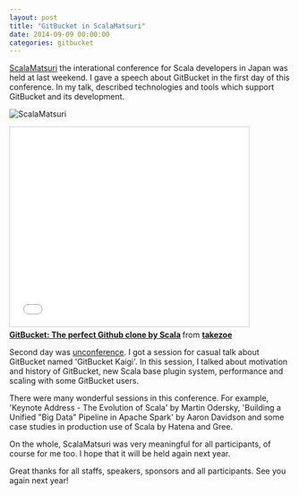```yaml
---
layout: post
title: "GitBucket in ScalaMatsuri"
date: 2014-09-09 00:00:00
categories: gitbucket
---
```

[ScalaMatsuri](http://scalamatsuri.org/en/) the interational conference for Scala developers in Japan was held at last weekend. I gave a speech about GitBucket in the first day of this conference. In my talk, described technologies and tools which support GitBucket and its development.

![ScalaMatsuri]({{site.baseurl}}/images/scalamatsuri/scalamatsuri.jpg)

<iframe src="//www.slideshare.net/slideshow/embed_code/38770371" width="427" height="356" frameborder="0" marginwidth="0" marginheight="0" scrolling="no" style="border:1px solid #CCC; border-width:1px; margin-bottom:5px; max-width: 100%;" allowfullscreen> </iframe> <div style="margin-bottom:5px"> <strong> <a href="https://www.slideshare.net/takezoe/scala-matsuri-gitbucket" title="GitBucket: The perfect Github clone by Scala" target="_blank">GitBucket: The perfect Github clone by Scala</a> </strong> from <strong><a href="http://www.slideshare.net/takezoe" target="_blank">takezoe</a></strong> </div>

Second day was [unconference](http://en.wikipedia.org/wiki/Unconference). I got a session for casual talk about GitBucket named 'GitBucket Kaigi'. In this session, I talked about motivation and history of GitBucket, new Scala base plugin system, performance and scaling with some GitBucket users.

There were many wonderful sessions in this conference. For example, 'Keynote Address - The Evolution of Scala' by Martin Odersky, 'Building a Unified "Big Data" Pipeline in Apache Spark' by Aaron Davidson and some case studies in production use of Scala by Hatena and Gree.

On the whole, ScalaMatsuri was very meaningful for all participants, of course for me too. I hope that it will be held again next year.

Great thanks for all staffs, speakers, sponsors and all participants. See you again next year!
